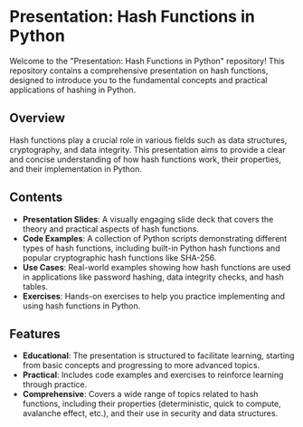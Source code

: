 # Presentation: Hash Functions in Python

Welcome to the "Presentation: Hash Functions in Python" repository! This repository contains a comprehensive presentation on hash functions, designed to introduce you to the fundamental concepts and practical applications of hashing in Python. 

## Overview

Hash functions play a crucial role in various fields such as data structures, cryptography, and data integrity. This presentation aims to provide a clear and concise understanding of how hash functions work, their properties, and their implementation in Python.

## Contents

- **Presentation Slides**: A visually engaging slide deck that covers the theory and practical aspects of hash functions.
- **Code Examples**: A collection of Python scripts demonstrating different types of hash functions, including built-in Python hash functions and popular cryptographic hash functions like SHA-256.
- **Use Cases**: Real-world examples showing how hash functions are used in applications like password hashing, data integrity checks, and hash tables.
- **Exercises**: Hands-on exercises to help you practice implementing and using hash functions in Python.

## Features

- **Educational**: The presentation is structured to facilitate learning, starting from basic concepts and progressing to more advanced topics.
- **Practical**: Includes code examples and exercises to reinforce learning through practice.
- **Comprehensive**: Covers a wide range of topics related to hash functions, including their properties (deterministic, quick to compute, avalanche effect, etc.), and their use in security and data structures.

